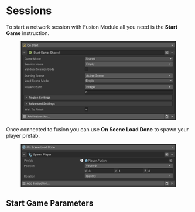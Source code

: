 # Sessions

To start a network session with Fusion Module all you need is the **Start Game** instruction.

<figure><img src="../../.gitbook/assets/image (95).png" alt=""><figcaption></figcaption></figure>

Once connected to fusion you can use **On Scene Load Done** to spawn your player prefab.

<figure><img src="../../.gitbook/assets/image (96).png" alt=""><figcaption></figcaption></figure>

## Start Game Parameters

